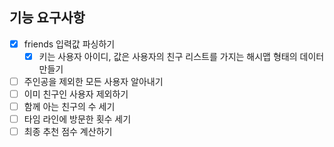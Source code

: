 ## 기능 요구사항

- [x] friends 입력값 파싱하기
    - [x] 키는 사용자 아이디, 값은 사용자의 친구 리스트를 가지는 해시맵 형태의 데이터 만들기
- [ ] 주인공을 제외한 모든 사용자 알아내기
- [ ] 이미 친구인 사용자 제외하기
- [ ] 함께 아는 친구의 수 세기
- [ ] 타임 라인에 방문한 횟수 세기
- [ ] 최종 추천 점수 계산하기